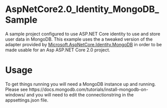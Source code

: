 # AspNetCore2.0_Identity_MongoDB_Sample
A sample project configured to use ASP.NET Core identity to use and store user data in MongoDB.
This example uses the a tweaked version of the adapter provided by <a href="https://github.com/g0t4/aspnet-identity-mongo">Microsoft.AspNetCore.Identity.MongoDB</a> 
in order to be made usable for an Asp ASP.NET Core 2.0 project.

<h1>Usage</h1>
To get things running you will need a MongoDB instance up and running. Please see https://docs.mongodb.com/tutorials/install-mongodb-on-windows/ and you will need to edit the connectionstring in the appsettings.json file. 
